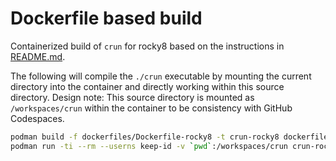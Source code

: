 # Dockerfile based build

Containerized build of `crun` for rocky8 based on the instructions in [README.md](/README.md).

The following will compile the `./crun` executable by mounting the current directory into the container and directly working within this source directory.  Design note: This source directory is mounted as `/workspaces/crun` within the container to be consistency with GitHub Codespaces.

```bash
podman build -f dockerfiles/Dockerfile-rocky8 -t crun-rocky8 dockerfiles    # Create the container for the Rocky8 build environment
podman run -ti --rm --userns keep-id -v `pwd`:/workspaces/crun crun-rocky8  # Compile the crun executable working directly within the current source directory.
```
